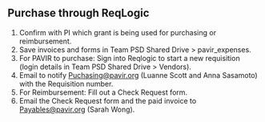 ## Purchase through ReqLogic

1. Confirm with PI which grant is being used for purchasing or reimbursement.
2. Save invoices and forms in Team PSD Shared Drive > pavir_expenses.
3. For PAVIR to purchase: Sign into Reqlogic to start a new requisition (login details in Team PSD Shared Drive > Vendors).
4. Email to notify Puchasing@pavir.org (Luanne Scott and Anna Sasamoto) with the Requisition number.
5. For Reimbursement: Fill out a Check Request form.
6. Email the Check Request form and the paid invoice to Payables@pavir.org (Sarah Wong).
